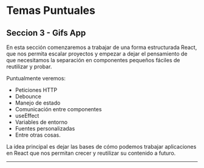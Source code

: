 # Temas Puntuales

## Seccion 3 - Gifs App

En esta sección comenzaremos a trabajar de una forma estructurada React, que nos
permita escalar proyectos y empezar a dejar el pensamiento de que necesitamos la
separación en componentes pequeños fáciles de reutilizar y probar.

Puntualmente veremos:

- Peticiones HTTP
- Debounce
- Manejo de estado
- Comunicación entre componentes
- useEffect
- Variables de entorno
- Fuentes personalizadas
- Entre otras cosas.

La idea principal es dejar las bases de cómo podemos trabajar aplicaciones en
React que nos permitan crecer y reutilizar su contenido a futuro.

---
